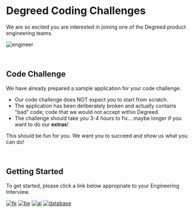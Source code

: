 # Degreed Coding Challenges

We are so excited you are interested in joining one of the Degreed product engineering teams.

![engineer](https://github.com/ThomasBurleson/movie-search-rsm-react/assets/210413/76886add-927e-4d52-bc63-fa058c694021)

<br/>

## Code Challenge

We have already prepared a sample application for your code challenge.

- Our code challenge does NOT expect you to start from scratch.
- The application has been deliberately broken and actually contains "bad" code; code that we would not accept within Degreed.
- The challenge should take you 3-4 hours to fix... maybe longer if you want to do our **extras**!

This should be fun for you.
We want you to succeed and show us what you can do!

<br/>

## Getting Started

To get started, please click a link below appropriate to your Engineering Interview.

[![fe](https://github-production-user-asset-6210df.s3.amazonaws.com/210413/255335216-f97802c8-76d9-4159-b6fb-2961341d6345.jpg)](/guides/fe/1_welcome.md)
[![be](https://github-production-user-asset-6210df.s3.amazonaws.com/210413/255335214-7dbbc52d-6340-4035-8a5e-55bf2ebf2647.jpg)](/guides/be/1_welcome.md)
[![ai](https://github-production-user-asset-6210df.s3.amazonaws.com/210413/255335213-299c926c-8274-4dbb-a99f-e943e3f64b88.jpg)](/guides/ai/1_welcome.md)
[![database](https://github-production-user-asset-6210df.s3.amazonaws.com/210413/255335215-39148517-1608-4d5e-b603-f2729ea83724.jpg)](/guides/dbs/1_welcome.md)
